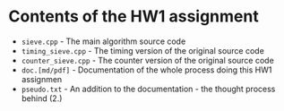 # Contents of the HW1 assignment

- `sieve.cpp` - The main algorithm source code
- `timing_sieve.cpp` - The timing version of the original source code
- `counter_sieve.cpp` - The counter version of the original source code
- `doc.[md/pdf]` - Documentation of the whole process doing this HW1 assignmen
- `pseudo.txt` - An addition to the documentation - the thought process behind (2.)
